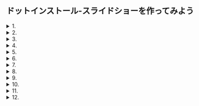 ## ドットインストール-スライドショーを作ってみよう
<details>
  <summary>1. </summary>
  スライドショーを作ってみよう
  </details>
<details>
  <summary>2. </summary>
  画面のマークアップをしよう
</details>
<details>
  <summary>3. </summary>
  全体のスタイルを整えよう
</details>
<details>
  <summary>4. </summary>
  余計なスタイルをリセットしよう
</details>
<details>
  <summary>5. </summary>
  ナビゲーションのスタイルを整えよう
</details>
<details>
  <summary>6. </summary>
  サムネイルのスタイルを整えよう
</details>
<details>
  <summary>7. </summary>
  JavaScriptでメイン画像を表示しよう
</details>
<details>
  <summary>8. </summary>
  サムネイルを表示しよう
</details>
<details>
  <summary>9. </summary>
  メインの画像を切り替えよう
</details>
<details>
  <summary>10. </summary>
  currentクラスを移動させよう
</details>
<details>
  <summary>11. </summary>
  「次へ」ボタンを動作させよう
</details>
<details>
  <summary>12. </summary>
  「前へ」とPlayボタンを動作させよう
</details>


<!--
13. Pauseボタンを動作させよう -->